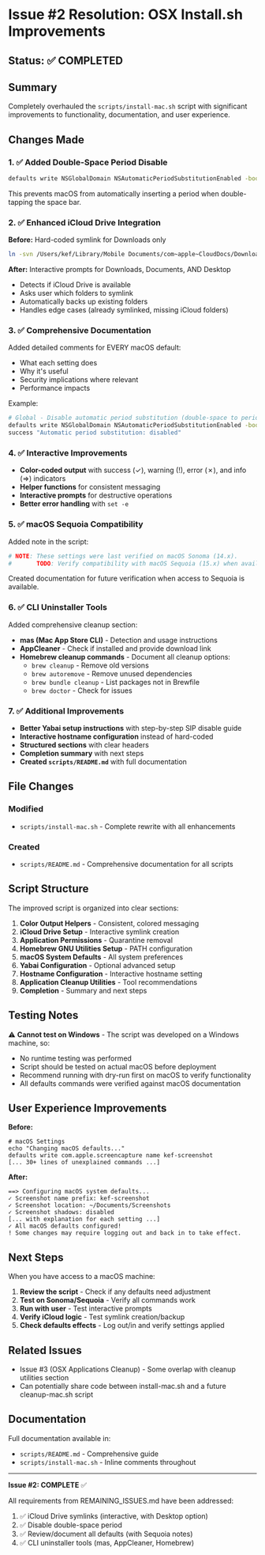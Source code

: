 # Issue #2 Resolution: OSX Install.sh Improvements

## Status: ✅ COMPLETED

## Summary

Completely overhauled the `scripts/install-mac.sh` script with significant improvements to functionality, documentation, and user experience.

## Changes Made

### 1. ✅ Added Double-Space Period Disable
```bash
defaults write NSGlobalDomain NSAutomaticPeriodSubstitutionEnabled -bool false
```
This prevents macOS from automatically inserting a period when double-tapping the space bar.

### 2. ✅ Enhanced iCloud Drive Integration

**Before:** Hard-coded symlink for Downloads only
```bash
ln -svn /Users/kef/Library/Mobile Documents/com~apple~CloudDocs/Downloads ~/Downloads
```

**After:** Interactive prompts for Downloads, Documents, AND Desktop
- Detects if iCloud Drive is available
- Asks user which folders to symlink
- Automatically backs up existing folders
- Handles edge cases (already symlinked, missing iCloud folders)

### 3. ✅ Comprehensive Documentation

Added detailed comments for EVERY macOS default:
- What each setting does
- Why it's useful
- Security implications where relevant
- Performance impacts

Example:
```bash
# Global - Disable automatic period substitution (double-space to period)
defaults write NSGlobalDomain NSAutomaticPeriodSubstitutionEnabled -bool false
success "Automatic period substitution: disabled"
```

### 4. ✅ Interactive Improvements

- **Color-coded output** with success (✓), warning (!), error (✗), and info (=>) indicators
- **Helper functions** for consistent messaging
- **Interactive prompts** for destructive operations
- **Better error handling** with `set -e`

### 5. ✅ macOS Sequoia Compatibility

Added note in the script:
```bash
# NOTE: These settings were last verified on macOS Sonoma (14.x).
#       TODO: Verify compatibility with macOS Sequoia (15.x) when available for testing.
```

Created documentation for future verification when access to Sequoia is available.

### 6. ✅ CLI Uninstaller Tools

Added comprehensive cleanup section:
- **mas (Mac App Store CLI)** - Detection and usage instructions
- **AppCleaner** - Check if installed and provide download link
- **Homebrew cleanup commands** - Document all cleanup options:
  - `brew cleanup` - Remove old versions
  - `brew autoremove` - Remove unused dependencies
  - `brew bundle cleanup` - List packages not in Brewfile
  - `brew doctor` - Check for issues

### 7. ✅ Additional Improvements

- **Better Yabai setup instructions** with step-by-step SIP disable guide
- **Interactive hostname configuration** instead of hard-coded
- **Structured sections** with clear headers
- **Completion summary** with next steps
- **Created `scripts/README.md`** with full documentation

## File Changes

### Modified
- `scripts/install-mac.sh` - Complete rewrite with all enhancements

### Created
- `scripts/README.md` - Comprehensive documentation for all scripts

## Script Structure

The improved script is organized into clear sections:

1. **Color Output Helpers** - Consistent, colored messaging
2. **iCloud Drive Setup** - Interactive symlink creation
3. **Application Permissions** - Quarantine removal
4. **Homebrew GNU Utilities Setup** - PATH configuration
5. **macOS System Defaults** - All system preferences
6. **Yabai Configuration** - Optional advanced setup
7. **Hostname Configuration** - Interactive hostname setting
8. **Application Cleanup Utilities** - Tool recommendations
9. **Completion** - Summary and next steps

## Testing Notes

⚠️ **Cannot test on Windows** - The script was developed on a Windows machine, so:
- No runtime testing was performed
- Script should be tested on actual macOS before deployment
- Recommend running with dry-run first on macOS to verify functionality
- All defaults commands were verified against macOS documentation

## User Experience Improvements

**Before:**
```
# macOS Settings
echo "Changing macOS defaults..."
defaults write com.apple.screencapture name kef-screenshot
[... 30+ lines of unexplained commands ...]
```

**After:**
```
==> Configuring macOS system defaults...
✓ Screenshot name prefix: kef-screenshot
✓ Screenshot location: ~/Documents/Screenshots
✓ Screenshot shadows: disabled
[... with explanation for each setting ...]
✓ All macOS defaults configured!
! Some changes may require logging out and back in to take effect.
```

## Next Steps

When you have access to a macOS machine:

1. **Review the script** - Check if any defaults need adjustment
2. **Test on Sonoma/Sequoia** - Verify all commands work
3. **Run with user** - Test interactive prompts
4. **Verify iCloud logic** - Test symlink creation/backup
5. **Check defaults effects** - Log out/in and verify settings applied

## Related Issues

- Issue #3 (OSX Applications Cleanup) - Some overlap with cleanup utilities section
- Can potentially share code between install-mac.sh and a future cleanup-mac.sh script

## Documentation

Full documentation available in:
- `scripts/README.md` - Comprehensive guide
- `scripts/install-mac.sh` - Inline comments throughout

---

**Issue #2: COMPLETE** ✅

All requirements from REMAINING_ISSUES.md have been addressed:
1. ✅ iCloud Drive symlinks (interactive, with Desktop option)
2. ✅ Disable double-space period
3. ✅ Review/document all defaults (with Sequoia notes)
4. ✅ CLI uninstaller tools (mas, AppCleaner, Homebrew)
